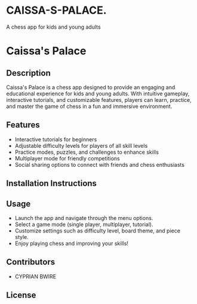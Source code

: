 # CAISSA-S-PALACE.
A chess app for kids and young adults
# Caissa's Palace

## Description
Caissa's Palace is a chess app designed to provide an engaging and educational experience for kids and young adults. With intuitive gameplay, interactive tutorials, and customizable features, players can learn, practice, and master the game of chess in a fun and immersive environment.

## Features
- Interactive tutorials for beginners
- Adjustable difficulty levels for players of all skill levels
- Practice modes, puzzles, and challenges to enhance skills
- Multiplayer mode for friendly competitions
- Social sharing options to connect with friends and chess enthusiasts

## Installation Instructions

## Usage
- Launch the app and navigate through the menu options.
- Select a game mode (single player, multiplayer, tutorial).
- Customize settings such as difficulty level, board theme, and piece style.
- Enjoy playing chess and improving your skills!

## Contributors
- CYPRIAN BWIRE

## License

